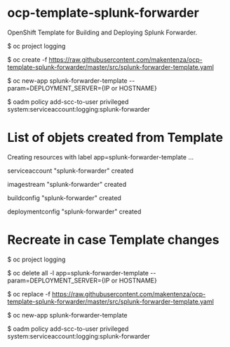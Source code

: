 # ocp-template-splunk-forwarder
OpenShift Template for Building and Deploying Splunk Forwarder.

$ oc project logging

$ oc create -f https://raw.githubusercontent.com/makentenza/ocp-template-splunk-forwarder/master/src/splunk-forwarder-template.yaml

$ oc new-app splunk-forwarder-template --param=DEPLOYMENT_SERVER={IP or HOSTNAME}

$ oadm policy add-scc-to-user privileged system:serviceaccount:logging:splunk-forwarder

# List of objets created from Template

Creating resources with label app=splunk-forwarder-template ...

serviceaccount "splunk-forwarder" created

imagestream "splunk-forwarder" created

buildconfig "splunk-forwarder" created

deploymentconfig "splunk-forwarder" created

# Recreate in case Template changes

$ oc project logging

$ oc delete all -l app=splunk-forwarder-template --param=DEPLOYMENT_SERVER={IP or HOSTNAME}

$ oc replace -f https://raw.githubusercontent.com/makentenza/ocp-template-splunk-forwarder/master/src/splunk-forwarder-template.yaml

$ oc new-app splunk-forwarder-template

$ oadm policy add-scc-to-user privileged system:serviceaccount:logging:splunk-forwarder
